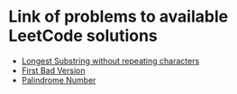 # Link of problems to available LeetCode solutions
- [Longest Substring without repeating characters](https://leetcode.com/problems/longest-substring-without-repeating-characters/)
- [First Bad Version](https://leetcode.com/problems/first-bad-version/)
- [Palindrome Number](https://leetcode.com/problems/palindrome-number/)